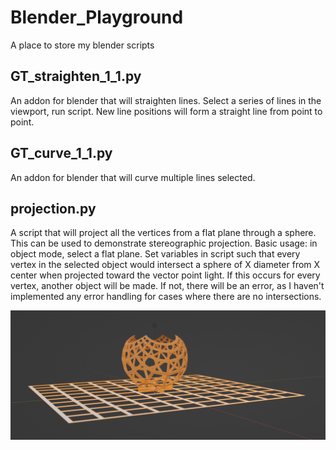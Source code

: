 # Blender_Playground
A place to store my blender scripts

## **GT_straighten_1_1.py**  
An addon for blender that will straighten lines. Select a series of lines in the viewport, run script. New line positions will form a straight line from point to point. 

## **GT_curve_1_1.py**  
An addon for blender that will curve multiple lines selected. 

## **projection.py**  
A script that will project all the vertices from a flat plane through a sphere. This can be used to demonstrate stereographic projection. Basic usage: in object mode, select a flat plane. Set variables in script such that every vertex in the selected object would intersect a sphere of X diameter from X center when projected toward the vector point light. If this occurs for every vertex, another object will be made. If not, there will be an error, as I haven't implemented any error handling for cases where there are no intersections. 

![projection](img/projection.png)
